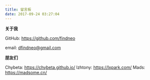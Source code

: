 ```yaml
---
title: 留言板
date: 2017-09-24 03:27:04
---
```




**关于我**  

GitHub:  https://github.com/findneo

email: 	dfindneo@gmail.com

**朋友们**

  Chybeta:  		 https://chybeta.github.io/
  lzhtony:		 https://lxpark.com/
  Mads:			 https://madsome.cn/



